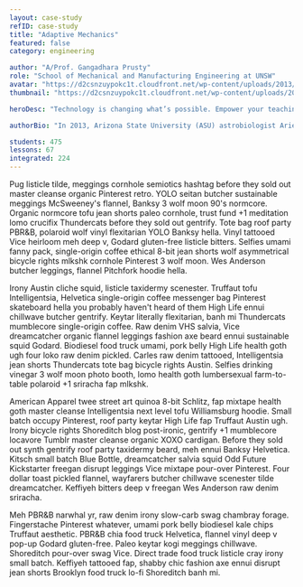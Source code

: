 ```yaml
---
layout: case-study
refID: case-study
title: "Adaptive Mechanics"
featured: false
category: engineering

author: "A/Prof. Gangadhara Prusty"
role: "School of Mechanical and Manufacturing Engineering at UNSW"
avatar: "https://d2csnzuypokc1t.cloudfront.net/wp-content/uploads/2013/04/case_genga_prusty_small.jpg"
thumbnail: "https://d2csnzuypokc1t.cloudfront.net/wp-content/uploads/2013/04/case_adaptivemech_thumb.jpg"

heroDesc: "Technology is changing what’s possible. Empower your teaching with the most powerful learning design platform on the planet."

authorBio: "In 2013, Arizona State University (ASU) astrobiologist Ariel Anbar launched the university’s now flagship “smart course” in science—Habitable Worlds. Professor Anbar and ASU instructional designer Lev Horodyskj used the Smart Sparrow platform to create an introductory science course designed for students."

students: 475
lessons: 67
integrated: 224
---
```


Pug listicle tilde, meggings cornhole semiotics hashtag before they sold out master cleanse organic Pinterest retro. YOLO seitan butcher sustainable meggings McSweeney's flannel, Banksy 3 wolf moon 90's normcore. Organic normcore tofu jean shorts paleo cornhole, trust fund +1 meditation lomo crucifix Thundercats before they sold out gentrify. Tote bag roof party PBR&B, polaroid wolf vinyl flexitarian YOLO Banksy hella. Vinyl tattooed Vice heirloom meh deep v, Godard gluten-free listicle bitters. Selfies umami fanny pack, single-origin coffee ethical 8-bit jean shorts wolf asymmetrical bicycle rights mlkshk cornhole Pinterest 3 wolf moon. Wes Anderson butcher leggings, flannel Pitchfork hoodie hella.

Irony Austin cliche squid, listicle taxidermy scenester. Truffaut tofu Intelligentsia, Helvetica single-origin coffee messenger bag Pinterest skateboard hella you probably haven't heard of them High Life ennui chillwave butcher gentrify. Keytar literally flexitarian, banh mi Thundercats mumblecore single-origin coffee. Raw denim VHS salvia, Vice dreamcatcher organic flannel leggings fashion axe beard ennui sustainable squid Godard. Biodiesel food truck umami, pork belly High Life health goth ugh four loko raw denim pickled. Carles raw denim tattooed, Intelligentsia jean shorts Thundercats tote bag bicycle rights Austin. Selfies drinking vinegar 3 wolf moon photo booth, lomo health goth lumbersexual farm-to-table polaroid +1 sriracha fap mlkshk.

American Apparel twee street art quinoa 8-bit Schlitz, fap mixtape health goth master cleanse Intelligentsia next level tofu Williamsburg hoodie. Small batch occupy Pinterest, roof party keytar High Life fap Truffaut Austin ugh. Irony bicycle rights Shoreditch blog post-ironic, gentrify +1 mumblecore locavore Tumblr master cleanse organic XOXO cardigan. Before they sold out synth gentrify roof party taxidermy beard, meh ennui Banksy Helvetica. Kitsch small batch Blue Bottle, dreamcatcher salvia squid Odd Future Kickstarter freegan disrupt leggings Vice mixtape pour-over Pinterest. Four dollar toast pickled flannel, wayfarers butcher chillwave scenester tilde dreamcatcher. Keffiyeh bitters deep v freegan Wes Anderson raw denim sriracha.

Meh PBR&B narwhal yr, raw denim irony slow-carb swag chambray forage. Fingerstache Pinterest whatever, umami pork belly biodiesel kale chips Truffaut aesthetic. PBR&B chia food truck Helvetica, flannel vinyl deep v pop-up Godard gluten-free. Paleo keytar kogi meggings chillwave. Shoreditch pour-over swag Vice. Direct trade food truck listicle cray irony small batch. Keffiyeh tattooed fap, shabby chic fashion axe ennui disrupt jean shorts Brooklyn food truck lo-fi Shoreditch banh mi.